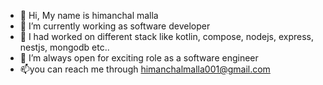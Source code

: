 - 👋 Hi, My name is himanchal malla
- 👀 I’m currently working as software developer
- 🌱 I had worked on different stack like kotlin, compose, nodejs, express, nestjs, mongodb etc..
- 💞️ I’m always open for exciting role as a software engineer
- 📫you can reach me through himanchalmalla001@gmail.com

<!---
Himanchalmalla/Himanchalmalla is a ✨ special ✨ repository because its `README.md` (this file) appears on your GitHub profile.
You can click the Preview link to take a look at your changes.
--->

